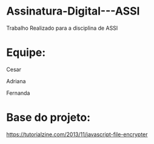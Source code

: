 # Assinatura-Digital---ASSI
Trabalho Realizado para a disciplina de ASSI

# Equipe:
Cesar

Adriana

Fernanda

# Base do projeto:
https://tutorialzine.com/2013/11/javascript-file-encrypter
